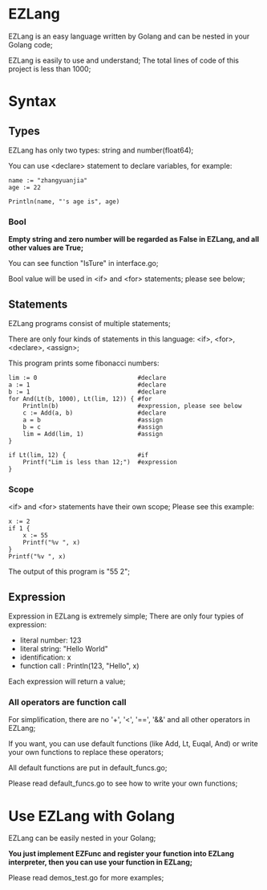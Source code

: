 # EZLang
EZLang is an easy language written by Golang and can be nested in your Golang code;

EZLang is easily to use and understand; The total lines of code of this project is less than 1000;

# Syntax
## Types
EZLang has only two types: string and number(float64);

You can use &lt;declare&gt; statement to declare variables, for example:

```
name := "zhangyuanjia"
age := 22

Println(name, "'s age is", age)
```

### Bool
<b>Empty string and zero number will be regarded as False in EZLang, and all other values are True;</b>

You can see function "IsTure" in interface.go;

Bool value will be used in &lt;if&gt; and &lt;for&gt; statements; please see below;

## Statements
EZLang programs consist of multiple statements;

There are only four kinds of statements in this language: &lt;if&gt;, &lt;for&gt;, &lt;declare&gt;, &lt;assign&gt;;

This program prints some fibonacci numbers:

```
lim := 0                            #declare
a := 1                              #declare
b := 1                              #declare
for And(Lt(b, 1000), Lt(lim, 12)) { #for
    Println(b)                      #expression, please see below
    c := Add(a, b)                  #declare
    a = b                           #assign
    b = c                           #assign
    lim = Add(lim, 1)               #assign
}

if Lt(lim, 12) {                    #if
    Printf("Lim is less than 12;")  #expression
}
```

### Scope
&lt;if&gt; and &lt;for&gt; statements have their own scope; Please see this example:

```
x := 2
if 1 {
    x := 55
    Printf("%v ", x)
}
Printf("%v ", x)
```

The output of this program is "55 2";

## Expression
Expression in EZLang is extremely simple; There are only four typies of expression: 

+ literal number: 123
+ literal string: "Hello World"
+ identification: x
+ function call : Println(123, "Hello", x)

Each expression will return a value;

### All operators are function call
For simplification, there are no '+', '<', '==', '&&' and all other operators in EZLang;

If you want, you can use default functions (like Add, Lt, Euqal, And) or write your own functions to replace these operators;

All default functions are put in default_funcs.go; 

Please read default_funcs.go to see how to write your own functions;

# Use EZLang with Golang
EZLang can be easily nested in your Golang;

<b>You just implement EZFunc and register your function into EZLang interpreter, then you can use your function in EZLang;</b>

Please read demos_test.go for more examples;